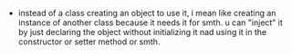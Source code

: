 - instead of a class creating an object to use it, i mean like creating an instance of another class because it needs it for smth. u can "inject" it by just declaring the object without initializing it nad using it in the constructor or setter method or smth.